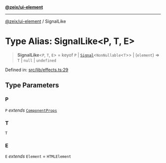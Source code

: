[**@zeix/ui-element**](../README.md)

***

[@zeix/ui-element](../globals.md) / SignalLike

# Type Alias: SignalLike\<P, T, E\>

> **SignalLike**\<`P`, `T`, `E`\> = keyof `P` \| [`Signal`](Signal.md)\<`NonNullable`\<`T`\>\> \| (`element`) => `T` \| `null` \| `undefined`

Defined in: [src/lib/effects.ts:29](https://github.com/zeixcom/ui-element/blob/019cf77c80beb600bfb17e452913f013b9d638c1/src/lib/effects.ts#L29)

## Type Parameters

### P

`P` *extends* [`ComponentProps`](ComponentProps.md)

### T

`T`

### E

`E` *extends* `Element` = `HTMLElement`
